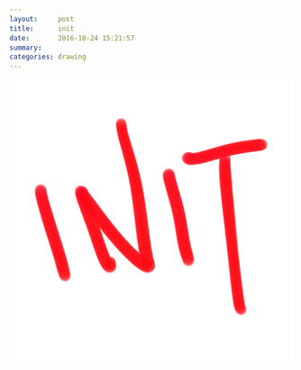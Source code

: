 ```yaml
---
layout:     post
title:      init
date:       2016-10-24 15:21:57
summary:    
categories: drawing
---
```

![init](/images/diary/init.png "init")
